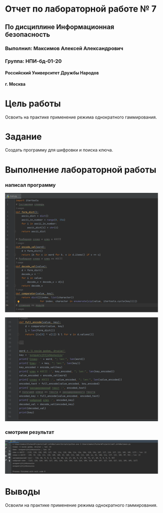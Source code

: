 
# Отчет по лабораторной работе № 7

## По дисциплине Информационная безопасность

### Выполнил: Максимов Алексей Александрович
### Группа: НПИ-бд-01-20

  #### Российский Университет Дружбы Народов
  #### г. Москва


# Цель работы

Освоить на практике применение режима однократного гаммирования.

# Задание

Создать программу для шифровки и поиска ключа.

# Выполнение лабораторной работы
### написал программу

![](image/1.PNG)


![](image/2.PNG)

### смотрим результат

![](image/3.PNG)



# Выводы

Освоили на практике применение режима однократного гаммирования.